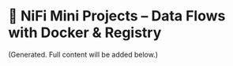 # 🧩 NiFi Mini Projects – Data Flows with Docker & Registry

(Generated. Full content will be added below.)